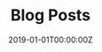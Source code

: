 ---
title: "Blog Posts"  # Add a page title.
summary: "Here you'll find various musings and posts from my goings about"  # Add a page description.
date: "2019-01-01T00:00:00Z"  # Add today's date.
type: "widget_page"  # Page type is a Widget Page
---